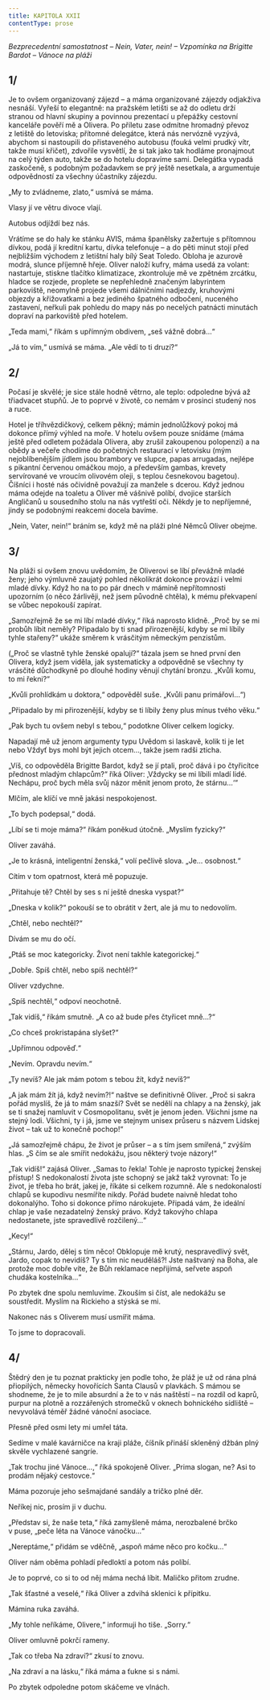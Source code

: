 ```yaml
---
title: KAPITOLA XXII
contentType: prose
---
```


_Bezprecedentní samostatnost – Nein, Vater, nein! – Vzpomínka na Brigitte Bardot – Vánoce na pláži_

## 1/

  

Je to ovšem organizovaný zájezd – a máma organizované zájezdy odjakživa nesnáší. Vyřeší to elegantně: na pražském letišti se až do odletu drží stranou od hlavní skupiny a povinnou prezentací u přepážky cestovní kanceláře pověří mě a Olivera. Po příletu zase odmítne hromadný převoz z letiště do letoviska; přítomné delegátce, která nás nervózně vyzývá, abychom si nastoupili do přistaveného autobusu (fouká velmi prudký vítr, takže musí křičet), zdvořile vysvětlí, že si tak jako tak hodláme pronajmout na celý týden auto, takže se do hotelu dopravíme sami. Delegátka vypadá zaskočeně, s podobným požadavkem se prý ještě nesetkala, a argumentuje odpovědností za všechny účastníky zájezdu.

„My to zvládneme, zlato,“ usmívá se máma.

Vlasy jí ve větru divoce vlají.

Autobus odjíždí bez nás.

Vrátíme se do haly ke stánku AVIS, máma španělsky zažertuje s přítomnou dívkou, podá jí kreditní kartu, dívka telefonuje – a do pěti minut stojí před nejbližším východem z letištní haly bílý Seat Toledo. Obloha je azurově modrá, slunce příjemně hřeje. Oliver naloží kufry, máma usedá za volant: nastartuje, stiskne tlačítko klimatizace, zkontroluje mě ve zpětném zrcátku, hladce se rozjede, proplete se nepřehledně značeným labyrintem parkoviště, neomylně projede všemi dálničními nadjezdy, kruhovými objezdy a křižovatkami a bez jediného špatného odbočení, nuceného zastavení, neřkuli pak pohledu do mapy nás po necelých patnácti minutách dopraví na parkoviště před hotelem.

„Teda mami,“ říkám s upřímným obdivem, „seš vážně dobrá…“

„Já to vím,“ usmívá se máma. „Ale vědí to ti druzí?“

## 2/

  

Počasí je skvělé; je sice stále hodně větrno, ale teplo: odpoledne bývá až třiadvacet stupňů. Je to poprvé v životě, co nemám v prosinci studený nos a ruce.

Hotel je tříhvězdičkový, celkem pěkný; mámin jednolůžkový pokoj má dokonce přímý výhled na moře. V hotelu ovšem pouze snídáme (máma ještě před odletem požádala Olivera, aby zrušil zakoupenou polopenzi) a na obědy a večeře chodíme do početných restaurací v letovisku (mým nejoblíbenějším jídlem jsou brambory ve slupce, papas arrugadas, nejlépe s pikantní červenou omáčkou mojo, a především gambas, krevety servírované ve vroucím olivovém oleji, s teplou česnekovou bagetou). Číšníci i hosté nás očividně považují za manžele s dcerou. Když jednou máma odejde na toaletu a Oliver mě vášnivě políbí, dvojice starších Angličanů u sousedního stolu na nás vytřeští oči. Někdy je to nepříjemné, jindy se podobnými reakcemi docela bavíme.

„Nein, Vater, nein!“ bráním se, když mě na pláži plné Němců Oliver obejme.

## 3/

  

Na pláži si ovšem znovu uvědomím, že Oliverovi se líbí převážně mladé ženy; jeho výmluvně zaujatý pohled několikrát dokonce provází i velmi mladé dívky. Když ho na to po pár dnech v mámině nepřítomnosti upozorním (o něco žárlivěji, než jsem původně chtěla), k mému překvapení se vůbec nepokouší zapírat.

„Samozřejmě že se mi líbí mladé dívky,“ říká naprosto klidně. „Proč by se mi probůh líbit neměly? Připadalo by ti snad přirozenější, kdyby se mi líbily tyhle stařeny?“ ukáže směrem k vrásčitým německým penzistům.

(„Proč se vlastně tyhle ženské opalují?“ tázala jsem se hned první den Olivera, když jsem viděla, jak systematicky a odpovědně se všechny ty vrásčité důchodkyně po dlouhé hodiny věnují chytání bronzu. „Kvůli komu, to mi řekni?“

„Kvůli prohlídkám u doktora,“ odpověděl suše. „Kvůli panu primářovi…“)

„Připadalo by mi přirozenější, kdyby se ti líbily ženy plus mínus tvého věku.“

„Pak bych tu ovšem nebyl s tebou,“ podotkne Oliver celkem logicky.

Napadají mě už jenom argumenty typu Uvědom si laskavě, kolik ti je let nebo Vždyť bys mohl být jejich otcem…, takže jsem radši zticha.

„Víš, co odpověděla Brigitte Bardot, když se jí ptali, proč dává i po čtyřicítce přednost mladým chlapcům?“ říká Oliver: ‚Vždycky se mi líbili mladí lidé. Nechápu, proč bych měla svůj názor měnit jenom proto, že stárnu…‘“

Mlčím, ale klíčí ve mně jakási nespokojenost.

„To bych podepsal,“ dodá.

„Líbí se ti moje máma?“ říkám poněkud útočně. „Myslím fyzicky?“

Oliver zaváhá.

„Je to krásná, inteligentní ženská,“ volí pečlivě slova. „Je… oso­b­nost.“

Cítím v tom opatrnost, která mě popuzuje.

„Přitahuje tě? Chtěl by ses s ní ještě dneska vyspat?“

„Dneska v kolik?“ pokouší se to obrátit v žert, ale já mu to nedovolím.

„Chtěl, nebo nechtěl?“

Dívám se mu do očí.

„Ptáš se moc kategoricky. Život není takhle kategorickej.“

„Dobře. Spíš chtěl, nebo spíš nechtěl?“

Oliver vzdychne.

„Spíš nechtěl,“ odpoví neochotně.

„Tak vidíš,“ říkám smutně. „A co až bude přes čtyřicet mně…?“

„Co chceš prokristapána slyšet?“

„Upřímnou odpověď.“

„Nevím. Opravdu nevím.“

„Ty nevíš? Ale jak mám potom s tebou žít, když nevíš?“

„A jak mám žít já, když nevím?!“ naštve se definitivně Oliver. „Proč si sakra pořád myslíš, že já to mám snazší? Svět se nedělí na chlapy a na ženský, jak se ti snažej namluvit v Cosmopolitanu, svět je jenom jeden. Všichni jsme na stejný lodi. Všichni, ty i já, jsme ve stejnym unisex průseru s názvem Lidskej život – tak už to konečně pochop!“

„Já samozřejmě chápu, že život je průser – a s tím jsem smířená,“ zvýším hlas. „S čím se ale smířit nedokážu, jsou některý tvoje názory!“

„Tak vidíš!“ zajásá Oliver. „Samas to řekla! Tohle je naprosto typickej ženskej přístup! S nedokonalostí života jste schopný se jakž takž vyrovnat: To je život, je třeba ho brát, jakej je, říkáte si celkem rozumně. Ale s nedokonalostí chlapů se kupodivu nesmíříte nikdy. Pořád budete naivně hledat toho dokonalýho. Toho si dokonce přímo nárokujete. Připadá vám, že ideální chlap je vaše nezadatelný ženský právo. Když takovýho chlapa nedostanete, jste spravedlivě rozčilený…“

„Kecy!“

„Stárnu, Jardo, dělej s tím něco! Obklopuje mě krutý, nespravedlivý svět, Jardo, copak to nevidíš? Ty s tím nic neuděláš?! Jste naštvaný na Boha, ale protože moc dobře víte, že Bůh reklamace nepřijímá, seřvete aspoň chudáka kostelníka…“

Po zbytek dne spolu nemluvíme. Zkouším si číst, ale nedokážu se soustředit. Myslím na Rickieho a stýská se mi.

Nakonec nás s Oliverem musí usmířit máma.

To jsme to dopracovali.

## 4/

  

Štědrý den je tu poznat prakticky jen podle toho, že pláž je už od rána plná přiopilých, německy hovořících Santa Clausů v plavkách. S mámou se shodneme, že je to mile absurdní a že to v nás naštěstí – na rozdíl od kaprů, purpur na plotně a rozzářených stromečků v oknech bohnického sídliště – nevyvolává téměř žádné vánoční asociace.

Přesně před osmi lety mi umřel táta.

Sedíme v malé kavárničce na kraji pláže, číšník přináší skleněný džbán plný skvěle vychlazené sangríe.

„Tak trochu jiné Vánoce…,“ říká spokojeně Oliver. „Prima slogan, ne? Asi to prodám nějaký cestovce.“

Máma pozoruje jeho sešmajdané sandály a tričko plné děr.

Neříkej nic, prosím ji v duchu.

„Představ si, že naše teta,“ říká zamyšleně máma, nerozbalené brčko v puse, „peče léta na Vánoce vánočku…“

„Nereptáme,“ přidám se vděčně, „aspoň máme něco pro kočku…“

Oliver nám oběma pohladí předloktí a potom nás políbí.

Je to poprvé, co si to od něj máma nechá líbit. Maličko přitom zrudne.

„Tak šťastné a veselé,“ říká Oliver a zdvihá sklenici k přípitku.

Mámina ruka zaváhá.

„My tohle neříkáme, Olivere,“ informuji ho tiše. „Sorry.“

Oliver omluvně pokrčí rameny.

„Tak co třeba Na zdraví?“ zkusí to znovu.

„Na zdraví a na lásku,“ říká máma a ťukne si s námi.

Po zbytek odpoledne potom skáčeme ve vlnách.
